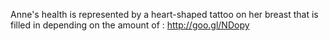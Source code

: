 Anne's health is represented by a heart-shaped tattoo on her breast that is filled in depending on the amount of : http://goo.gl/NDopy
